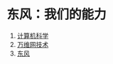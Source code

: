 # 东风：我们的能力

1. [计算机科学](./computer-science/README.md)
2. [万维网技术](./web-technology/README.md)
3. [东风](./eastwind/README.md)
